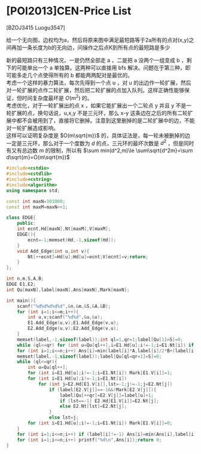 # [POI2013]CEN-Price List
[BZOJ3415 Luogu3547]

给一个无向图，边权均为a，然后将原来图中满足最短路等于2a所有的点对(x,y)之间再加一条长度为b的无向边，问操作之后点K到所有点的最短路是多少

新的最短路只有三种情况，一是仍然全部走 a ，二是把 a 没两个一组变成 b ，剩下的可能单出一个 a 单独算。这两种可以直接用 bfs 解决。问题在于第三种，即可能多走几个点使得所有的 b 都能两两配对是最优的。  
考虑一个这样的暴力算法，每次先得到一个点 u ，对 u 的出边作一轮扩展，然后对一轮扩展的点作二轮扩展，然后把二轮扩展的点加入队列。这样正确性能够保证，但时间复杂度最坏是 $O(m^2)$ 的。  
考虑优化，对于一轮扩展出的点 x ，如果它能扩展出一个二轮点 y 并且 y 不是一轮扩展的点，换句话说，u,x,y 不是三元环，那么 x-y 这条边在之后的所有二轮扩展中都不会被用到了，直接将它删掉。注意到这里删掉的是二轮扩展中的边，不能对一轮扩展造成影响。  
这样可以证明复杂度是 $O(m\sqrt{m})$ 的，具体证法是，每一轮未被删掉的边一定是三元环，那么对于一个度数为 $d$ 的点，三元环的最坏次数是 $d^2$ ，但是同时有又有总边数 $m$ 的限制，所以有 $\sum min(d^2,m)\le \sum\sqrt{d^2m}=\sum d\sqrt{m}=O(m\sqrt{m})$

```cpp
#include<cstdio>
#include<cstdlib>
#include<cstring>
#include<algorithm>
using namespace std;

const int maxN=101000;
const int maxM=maxN<<1;

class EDGE{
    public:
    int ecnt,Hd[maxN],Nt[maxM],V[maxM];
    EDGE(){
        ecnt=-1;memset(Hd,-1,sizeof(Hd));
    }
    void Add_Edge(int u,int v){
        Nt[++ecnt]=Hd[u];Hd[u]=ecnt;V[ecnt]=v;return;
    }
};

int n,m,S,A,B;
EDGE E1,E2;
int Qu[maxN],label[maxN],Ans[maxN],Mark[maxN];

int main(){
    scanf("%d%d%d%d%d",&n,&m,&S,&A,&B);
    for (int i=1;i<=m;i++){
        int u,v;scanf("%d%d",&u,&v);
        E1.Add_Edge(u,v);E1.Add_Edge(v,u);
        E2.Add_Edge(u,v);E2.Add_Edge(v,u);
    }
    memset(label,-1,sizeof(label));int ql=1,qr=1;label[Qu[1]=S]=0;
    while (ql<=qr) for (int u=Qu[ql++],i=E1.Hd[u];i!=-1;i=E1.Nt[i]) if (label[E1.V[i]]==-1) label[Qu[++qr]=E1.V[i]]=label[u]+1;
    for (int i=1;i<=n;i++) Ans[i]=min(label[i]*A,label[i]/2*B+(label[i]&1)*A);
    memset(label,-1,sizeof(label));label[Qu[ql=qr=1]=S]=0;
    while (ql<=qr){
        int u=Qu[ql++];
        for (int i=E1.Hd[u];i!=-1;i=E1.Nt[i]) Mark[E1.V[i]]=1;
        for (int i=E1.Hd[u];i!=-1;i=E1.Nt[i])
            for (int j=E2.Hd[E1.V[i]],lst=-1;j!=-1;j=E2.Nt[j])
                if (label[E2.V[j]]==-1&&!Mark[E2.V[j]]){
                    label[Qu[++qr]=E2.V[j]]=label[u]+1;
                    if (lst==-1) E2.Hd[E1.V[i]]=E2.Nt[j];
                    else E2.Nt[lst]=E2.Nt[j];
                }
                else lst=j;
        for (int i=E1.Hd[u];i!=-1;i=E1.Nt[i]) Mark[E1.V[i]]=0;
    }
    for (int i=1;i<=n;i++) if (label[i]!=-1) Ans[i]=min(Ans[i],label[i]*B);
    for (int i=1;i<=n;i++) printf("%d\n",Ans[i]);return 0;
}
```